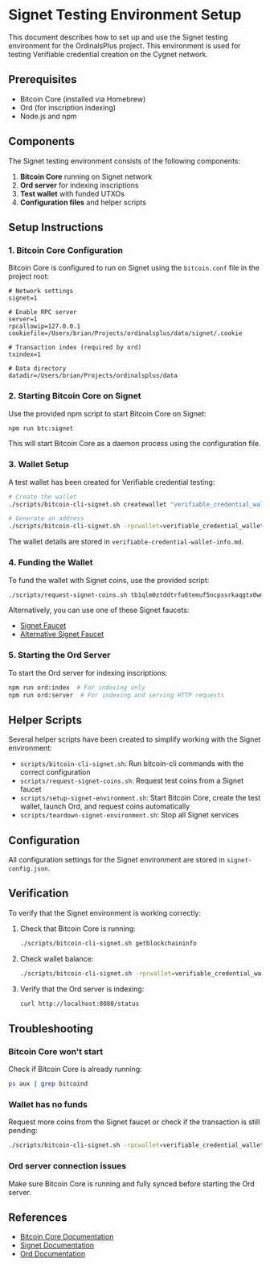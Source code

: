 # Signet Testing Environment Setup

This document describes how to set up and use the Signet testing environment for the OrdinalsPlus project. This environment is used for testing Verifiable credential creation on the Cygnet network.

## Prerequisites

- Bitcoin Core (installed via Homebrew)
- Ord (for inscription indexing)
- Node.js and npm

## Components

The Signet testing environment consists of the following components:

1. **Bitcoin Core** running on Signet network
2. **Ord server** for indexing inscriptions
3. **Test wallet** with funded UTXOs
4. **Configuration files** and helper scripts

## Setup Instructions

### 1. Bitcoin Core Configuration

Bitcoin Core is configured to run on Signet using the `bitcoin.conf` file in the project root:

```
# Network settings
signet=1

# Enable RPC server
server=1
rpcallowip=127.0.0.1
cookiefile=/Users/brian/Projects/ordinalsplus/data/signet/.cookie

# Transaction index (required by ord)
txindex=1

# Data directory
datadir=/Users/brian/Projects/ordinalsplus/data
```

### 2. Starting Bitcoin Core on Signet

Use the provided npm script to start Bitcoin Core on Signet:

```bash
npm run btc:signet
```

This will start Bitcoin Core as a daemon process using the configuration file.

### 3. Wallet Setup

A test wallet has been created for Verifiable credential testing:

```bash
# Create the wallet
./scripts/bitcoin-cli-signet.sh createwallet "verifiable_credential_wallet"

# Generate an address
./scripts/bitcoin-cli-signet.sh -rpcwallet=verifiable_credential_wallet getnewaddress "verifiable_credential" "bech32"
```

The wallet details are stored in `verifiable-credential-wallet-info.md`.

### 4. Funding the Wallet

To fund the wallet with Signet coins, use the provided script:

```bash
./scripts/request-signet-coins.sh tb1qlm0ztddtrfu6temuf5ncpssrkaqgtx0wmgdn63
```

Alternatively, you can use one of these Signet faucets:
- [Signet Faucet](https://signet.bc-2.jp/)
- [Alternative Signet Faucet](https://signetfaucet.com/)

### 5. Starting the Ord Server

To start the Ord server for indexing inscriptions:

```bash
npm run ord:index  # For indexing only
npm run ord:server  # For indexing and serving HTTP requests
```

## Helper Scripts

Several helper scripts have been created to simplify working with the Signet environment:

- `scripts/bitcoin-cli-signet.sh`: Run bitcoin-cli commands with the correct configuration
- `scripts/request-signet-coins.sh`: Request test coins from a Signet faucet
- `scripts/setup-signet-environment.sh`: Start Bitcoin Core, create the test wallet, launch Ord, and request coins automatically
- `scripts/teardown-signet-environment.sh`: Stop all Signet services

## Configuration

All configuration settings for the Signet environment are stored in `signet-config.json`.

## Verification

To verify that the Signet environment is working correctly:

1. Check that Bitcoin Core is running:
   ```bash
   ./scripts/bitcoin-cli-signet.sh getblockchaininfo
   ```

2. Check wallet balance:
   ```bash
   ./scripts/bitcoin-cli-signet.sh -rpcwallet=verifiable_credential_wallet getbalance
   ```

3. Verify that the Ord server is indexing:
   ```bash
   curl http://localhost:8080/status
   ```

## Troubleshooting

### Bitcoin Core won't start

Check if Bitcoin Core is already running:
```bash
ps aux | grep bitcoind
```

### Wallet has no funds

Request more coins from the Signet faucet or check if the transaction is still pending:
```bash
./scripts/bitcoin-cli-signet.sh -rpcwallet=verifiable_credential_wallet listtransactions
```

### Ord server connection issues

Make sure Bitcoin Core is running and fully synced before starting the Ord server.

## References

- [Bitcoin Core Documentation](https://developer.bitcoin.org/reference/rpc/)
- [Signet Documentation](https://en.bitcoin.it/wiki/Signet)
- [Ord Documentation](https://github.com/ordinals/ord)
